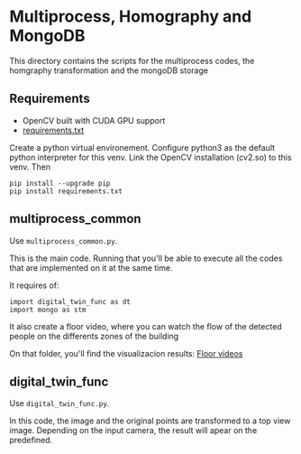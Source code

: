 # Multiprocess, Homography and MongoDB

This directory contains the scripts for the multiprocess codes, the homgraphy transformation and the mongoDB storage 

## Requirements

- OpenCV built with CUDA GPU support
- [requirements.txt](requirements.txt)

Create a python virtual environement.
Configure python3 as the default python interpreter for this venv.
Link the OpenCV installation (cv2.so) to this venv.
Then 
```
pip install --upgrade pip
pip install requirements.txt 
```

## multiprocess_common

Use ```multiprocess_common.py```.

This is the main code. Running that you'll be able to execute all the codes that are implemented on it at the same time.

It requires of:

```
import digital_twin_func as dt
import mongo as stm
```
It also create a floor video, where you can watch the flow of the detected people on the differents zones of the building

On that folder, you'll find the visualizacion results: [Floor videos](https://drive.google.com/drive/folders/14tlNH5MsLtoytXrMXISb9HL-4G3_EfgS)

## digital_twin_func

Use ```digital_twin_func.py```.

In this code, the image and the original points are transformed to a top view image.
Depending on the input camera, the result will apear on the predefined.





